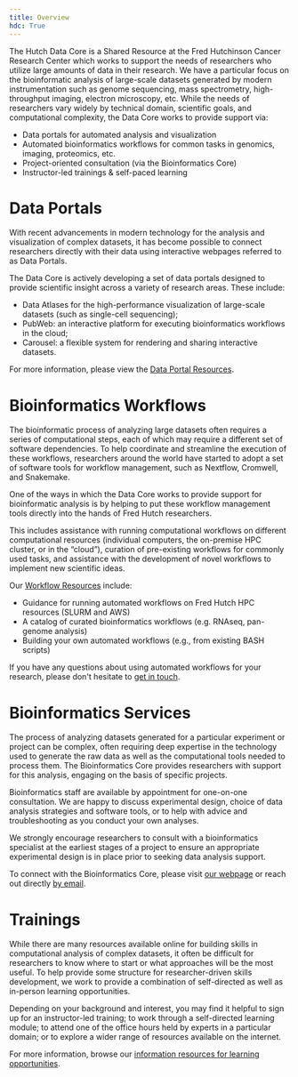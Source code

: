 ```yaml
---
title: Overview
hdc: True
---
```


The Hutch Data Core is a Shared Resource at the Fred Hutchinson Cancer Research Center
which works to support the needs of researchers who utilize large amounts of data in
their research. We have a particular focus on the bioinformatic analysis of large-scale
datasets generated by modern instrumentation such as genome sequencing, mass spectrometry,
high-throughput imaging, electron microscopy, etc.
While the needs of researchers vary widely by technical domain, scientific goals, and
computational complexity, the Data Core works to provide support via:

- Data portals for automated analysis and visualization
- Automated bioinformatics workflows for common tasks in genomics, imaging, proteomics, etc.
- Project-oriented consultation (via the Bioinformatics Core)
- Instructor-led trainings & self-paced learning


# Data Portals

With recent advancements in modern technology for the analysis and visualization of complex datasets,
it has become possible to connect researchers directly with their data using interactive webpages
referred to as Data Portals.

The Data Core is actively developing a set of data portals designed to provide scientific insight
across a variety of research areas.
These include:
- Data Atlases for the high-performance visualization of large-scale datasets (such as single-cell sequencing);
- PubWeb: an interactive platform for executing bioinformatics workflows in the cloud;
- Carousel: a flexible system for rendering and sharing interactive datasets.

For more information, please view the [Data Portal Resources](/hdc/hdc_portals).

# Bioinformatics Workflows

The bioinformatic process of analyzing large datasets often requires a series of computational steps,
each of which may require a different set of software dependencies.
To help coordinate and streamline the execution of these workflows,
researchers around the world have started to adopt a set of software tools for workflow management,
such as Nextflow, Cromwell, and Snakemake.

One of the ways in which the Data Core works to provide support for bioinformatic analysis is by
helping to put these workflow management tools directly into the hands of Fred Hutch researchers.

This includes assistance with running computational workflows on different computational resources
(individual computers, the on-premise HPC cluster, or in the “cloud”),
curation of pre-existing workflows for commonly used tasks, and assistance with the development of
novel workflows to implement new scientific ideas.

Our [Workflow Resources](/hdc/hdc_workflows) include:
- Guidance for running automated workflows on Fred Hutch HPC resources (SLURM and AWS)
- A catalog of curated bioinformatics workflows (e.g. RNAseq, pan-genome analysis)
- Building your own automated workflows (e.g., from existing BASH scripts)

If you have any questions about using automated workflows for your research, please don't hesitate
to [get in touch](mailto:hutchdatacore@fredhutch.org).

# Bioinformatics Services

The process of analyzing datasets generated for a particular experiment or project can be complex, often requiring deep expertise in the technology used to generate the raw data as well as the computational tools needed to process them. The Bioinformatics Core provides researchers with support for this analysis, engaging on the basis of specific projects.

Bioinformatics staff are available by appointment for one-on-one consultation. We are happy to discuss experimental design, choice of data analysis strategies and software tools, or to help with advice and troubleshooting as you conduct your own analyses.

We strongly encourage researchers to consult with a bioinformatics specialist at the earliest stages of a project to ensure an appropriate experimental design is in place prior to seeking data analysis support. 

To connect with the Bioinformatics Core, please visit [our webpage](https://www.fredhutch.org/en/research/shared-resources/core-facilities/genomics-bioinformatics/bioinformatics-services.html) or reach out directly [by email](mailto:bioinformatics@fredhutch.org).

# Trainings

While there are many resources available online for building skills in computational analysis of
complex datasets, it often be difficult for researchers to know where to start or what approaches
will be the most useful. To help provide some structure for researcher-driven skills development,
we work to provide a combination of self-directed as well as in-person learning opportunities.

Depending on your background and interest, you may find it helpful to sign up for an instructor-led
training; to work through a self-directed learning module; to attend one of the office hours held
by experts in a particular domain; or to explore a wider range of resources available on the internet.

For more information, browse our [information resources for learning opportunities](/hdc/hdc_training).
